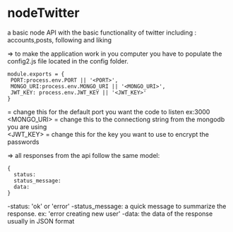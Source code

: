 # nodeTwitter
a basic node API with the basic functionality of twitter including : accounts,posts, following and liking

=> to make the application work in you computer you have to populate the config2.js file 
   located in the config folder.
   
   ```
   module.exports = {
    PORT:process.env.PORT || '<PORT>',
    MONGO_URI:process.env.MONGO_URI || '<MONGO_URI>',
    JWT_KEY: process.env.JWT_KEY || '<JWT_KEY>'
   }
   ```
   
   <PORT> = change this for the default port you want the code to listen ex:3000  
   <MONGO_URI> = change this to the connectiong string from the mongodb you are using  
   <JWT_KEY> = change this for the key you want to use to encrypt the passwords  


=> all responses from the api follow the same model:
  ```
  {
    status:
    status_message:
    data:
  }
  ```

  -status: 'ok' or 'error'
  -status_message: a quick message to summarize the response. ex: 'error creating new user'
  -data: the data of the response usually in JSON format 


